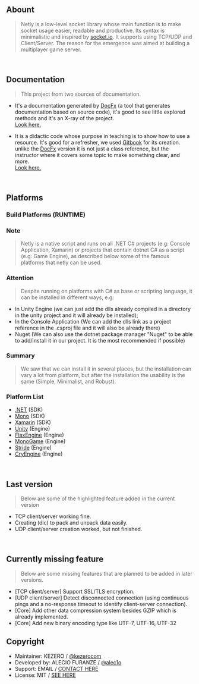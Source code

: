 ## Abount

> Netly is a low-level socket library whose main function is to make socket usage easier, readable and productive. Its syntax is minimalistic and inspired by [socket.io](https://socket.io). It supports using TCP/UDP and Client/Server. The reason for the emergence was aimed at building a multiplayer game server.

<br>

## Documentation
> This project from two sources of documentation.

- It's a documentation generated by [DocFx](https://dotnet.github.io/docfx) (a tool that generates documentation based on source code), it's good to see little explored methods and it's an X-ray of the project.
<br>[Look here.](http://docs-netly.kezero.com)

- It is a didactic code whose purpose in teaching is to show how to use a resource. It's good for a refresher, we used [Gitbook](https://gitbook.com) for its creation. unlike the [DocFx](https://dotnet.github.io/docfx) version it is not just a class reference, but the instructor where it covers some topic to make something clear, and more.
<br>[Look here.](https://netly.kezero.com)

<br>

## Platforms

### Build Platforms (RUNTIME)

### Note
> Netly is a native script and runs on all .NET C# projects (e.g: Console Application, Xamarin) or projects that contain dotnet C# as a script (e.g: Game Engine), as described below some of the famous platforms that netly can be used.

### Attention
> Despite running on platforms with C# as base or scripting language, it can be installed in different ways, e.g:
- In Unity Engine (we can just add the dlls already compiled in a directory in the unity project and it will already be installed);
- In the Console Application (We can add the dlls link as a project reference in the .csproj file and it will also be already there)
- Nuget (We can also use the dotnet package manager "Nuget" to be able to add/install it in our project. It is the most recommended if possible)

### Summary
> We saw that we can install it in several places, but the installation can vary a lot from platform, but after the installation the usability is the same (Simple, Minimalist, and Robust).

### Platform List
- [.NET](https://dotnet.microsoft.com) (SDK)
- [Mono](https://mono-project.com) (SDK)
- [Xamarin](https://dotnet.microsoft.com/xamarin) (SDK)
- [Unity](https://unity.com) (Engine)
- [FlaxEngine](https://flaxengine.com) (Engine)
- [MonoGame](https://monogame.net) (Engine)
- [Stride](https://stride3d.net) (Engine)
- [CryEngine](https://cryengine.com) (Engine)

<br>

## Last version
> Below are some of the highlighted feature added in the current version

- TCP client/server working fine.
- Creating (dic) to pack and unpack data easily.
- UDP client/server creation worked, but not finished.

<br>

## Currently missing feature
> Below are some missing features that are planned to be added in later versions.

- [TCP client/server] Support SSL/TLS encryption.
- [UDP client/server] Detect disconnected connection (using continuous pings and a no-response timeout to identify client-server connection).
- [Core] Add other data compression system besides GZIP which is already implemented.
- [Core] Add new binary encoding type like UTF-7, UTF-16, UTF-32

## Copyright
- Maintainer: KEZERO / [@kezerocom](https://github.com/kezerocom)
- Developed by: ALECIO FURANZE / [@alec1o](https://github.com/ALEC1O)
- Support: EMAIL / [CONTACT HERE](support@kezero.com)
- License: MIT / [SEE HERE](/LICENSE)
